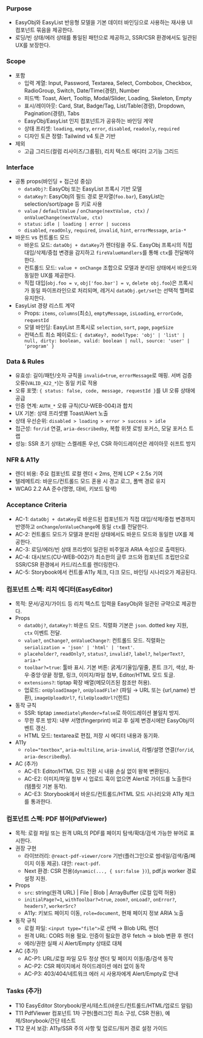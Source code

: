 ﻿---
id: CU-WEB-003
name: UI Component Pack (EasyObj/EasyList Binding)
module: web
status: in-progress
priority: P1
links: [CU-WEB-001, CU-WEB-002, CU-WEB-004, CU-WEB-005, CU-WEB-006]
---

### Purpose
- EasyObj와 EasyList 반응형 모델을 기본 데이터 바인딩으로 사용하는 재사용 UI 컴포넌트 묶음을 제공한다.
- 로딩/빈 상태/에러 상태를 통일된 패턴으로 제공하고, SSR/CSR 환경에서도 일관된 UX를 보장한다.

### Scope
- 포함
  - 입력 계열: Input, Password, Textarea, Select, Combobox, Checkbox, RadioGroup, Switch, Date/Time(경량), Number
  - 피드백: Toast, Alert, Tooltip, Modal/Slider, Loading, Skeleton, Empty
  - 표시/레이아웃: Card, Stat, Badge/Tag, List/Table(경량), Dropdown, Pagination(경량), Tabs
  - EasyObj/EasyList 인지 컴포넌트가 공유하는 바인딩 계약
  - 상태 프리셋: `loading`, `empty`, `error`, `disabled`, `readonly`, `required`
  - 디자인 토큰 정렬: Tailwind v4 토큰 기반
- 제외
  - 고급 그리드(컬럼 리사이즈/그룹핑), 리치 텍스트 에디터 고기능 그리드

### Interface
- 공통 props(바인딩 + 접근성 중심)
  - `dataObj?`: EasyObj 또는 EasyList 프록시 기반 모델
  - `dataKey?`: EasyObj의 필드 경로 문자열(`foo.bar`), EasyList는 selection/sort/page 등 키로 사용
  - `value` / `defaultValue` / `onChange(nextValue, ctx)` / `onValueChange(nextValue, ctx)`
  - `status`: `idle | loading | error | success`
  - `disabled`, `readOnly`, `required`, `invalid`, `hint`, `errorMessage`, `aria-*`
- 바운드 vs 컨트롤드 모드
  - 바운드 모드: `dataObj + dataKey`가 렌더링을 주도. EasyObj 프록시의 직접 대입/삭제/중첩 변경을 감지하고 `fireValueHandlers`를 통해 `ctx`를 전달해야 한다.
  - 컨트롤드 모드: `value + onChange` 조합으로 모델과 분리된 상태에서 바운드와 동일한 UX를 제공한다.
  - 직접 대입(`obj.foo = v`, `obj['foo.bar'] = v`, `delete obj.foo`)은 프록시가 동일 파이프라인으로 처리되며, 레거시 `dataObj.get/set`는 선택적 헬퍼로 유지한다.
- EasyList 경량 리스트 계약
  - Props: `items`, `columns`(최소), `emptyMessage`, `isLoading`, `errorCode`, `requestId`
  - 모델 바인딩: EasyList 프록시로 `selection`, `sort`, `page`, `pageSize`
  - 컨텍스트 최소 페이로드: `{ dataKey?, modelType: 'obj' | 'list' | null, dirty: boolean, valid: boolean | null, source: 'user' | 'program' }`

### Data & Rules
- 유효성: 길이/패턴/숫자 규칙을 `invalid=true`, `errorMessage`로 매핑. 서버 검증 오류(`VALID_422_*`)는 동일 키로 적용
- 오류 포맷: `{ status: false, code, message, requestId }`를 UI 오류 상태에 공급
- 인증 연계: `AUTH_*` 오류 규칙(CU-WEB-004)과 합치
- UX 기본: 상태 프리셋별 Toast/Alert 노출
- 상태 우선순위: `disabled > loading > error > success > idle`
- 접근성: `for/id` 연결, `aria-describedby`, 복합 위젯 로빙 포커스, 모달 포커스 트랩
- 성능: SSR 초기 상태는 스켈레톤 우선, CSR 하이드레이션은 레이아웃 쉬프트 방지

### NFR & A11y
- 렌더 비용: 주요 컴포넌트 로컬 렌더 < 2ms, 전체 LCP < 2.5s 기여
- 텔레메트리: 바운드/컨트롤드 모드 혼용 시 경고 로그, 폴백 경로 유지
- WCAG 2.2 AA 준수(명명, 대비, 키보드 탐색)

### Acceptance Criteria
- AC-1: `dataObj + dataKey`로 바운드된 컴포넌트가 직접 대입/삭제/중첩 변경까지 반영하고 `onChange`/`onValueChange`에 동일 `ctx`를 전달한다.
- AC-2: 컨트롤드 모드가 모델과 분리된 상태에서도 바운드 모드와 동일한 UX를 제공한다.
- AC-3: 로딩/에러/빈 상태 프리셋이 일관된 비주얼과 ARIA 속성으로 출력된다.
- AC-4: 대시보드(CU-WEB-002)가 최소한의 글루 코드와 컴포넌트 조립만으로 SSR/CSR 환경에서 카드/리스트를 렌더링한다.
- AC-5: Storybook에서 컨트롤·A11y 체크, 다크 모드, 바인딩 시나리오가 제공된다.

### 컴포넌트 스펙: 리치 에디터(EasyEditor)
- 목적: 문서/공지/가이드 등 리치 텍스트 입력을 EasyObj와 일관된 규약으로 제공한다.
- Props
  - `dataObj?`, `dataKey?`: 바운드 모드. 직렬화 기본은 `json`. dotted key 지원, `ctx` 이벤트 전달.
  - `value?`, `onChange?`, `onValueChange?`: 컨트롤드 모드. 직렬화는 `serialization = 'json' | 'html' | 'text'`.
  - `placeholder?`, `readOnly?`, `status?`, `invalid?`, `label?`, `helperText?`, `aria-*`
  - `toolbar?=true`: 툴바 표시. 기본 버튼: 굵게/기울임/밑줄, 폰트 크기, 색상, 좌·우·중앙·양끝 정렬, 링크, 이미지/파일 첨부, Editor/HTML 모드 토글.
  - `extensions?`: tiptap 확장 배열(메모이즈된 참조만 허용).
  - 업로드: `onUploadImage?`, `onUploadFile?` (파일 → URL 또는 {url,name} 반환), `imageUploadUrl?`, `fileUploadUrl?`(힌트)
- 동작 규칙
  - SSR: tiptap `immediatelyRender=false`로 하이드레이션 불일치 방지.
  - 무한 루프 방지: 내부 서명(fingerprint) 비교 후 실제 변경시에만 EasyObj/이벤트 갱신.
  - HTML 모드: textarea로 편집, 저장 시 에디터 내용과 동기화.
- A11y
  - `role="textbox"`, `aria-multiline`, `aria-invalid`, 라벨/설명 연결(`for/id`, `aria-describedby`).
- AC (추가)
  - AC-E1: Editor/HTML 모드 전환 시 내용 손실 없이 왕복 변환된다.
  - AC-E2: 이미지/파일 첨부 시 업로드 훅이 없으면 Alert로 가이드를 노출한다(템플릿 기본 동작).
  - AC-E3: Storybook에서 바운드/컨트롤드/HTML 모드 시나리오와 A11y 체크를 통과한다.

### 컴포넌트 스펙: PDF 뷰어(PdfViewer)
- 목적: 로컬 파일 또는 원격 URL의 PDF를 페이지 탐색/확대/검색 가능한 뷰어로 표시한다.
- 권장 구현
  - 라이브러리: `@react-pdf-viewer/core` 기반(플러그인으로 썸네일/검색/줌/페이지 이동 제공). 대안: `react-pdf`.
  - Next 환경: CSR 전용(`dynamic(..., { ssr:false })`), pdf.js worker 경로 설정 지원.
- Props
  - `src`: string(원격 URL) | File | Blob | ArrayBuffer (로컬 입력 허용)
  - `initialPage?=1`, `withToolbar?=true`, `zoom?`, `onLoad?`, `onError?`, `headers?`, `workerSrc?`
  - A11y: 키보드 페이지 이동, `role=document`, 현재 페이지 정보 ARIA 노출
- 동작 규칙
  - 로컬 파일: `<input type="file">`로 선택 → Blob URL 렌더
  - 원격 URL: CORS 허용 필요. 인증이 필요한 경우 fetch → blob 변환 후 렌더
  - 에러/권한 실패 시 Alert/Empty 상태로 대체
- AC (추가)
  - AC-P1: URL/로컬 파일 모두 정상 렌더 및 페이지 이동/줌/검색 동작
  - AC-P2: CSR 페이지에서 하이드레이션 에러 없이 동작
  - AC-P3: 403/404/네트워크 에러 시 사용자에게 Alert/Empty로 안내

### Tasks (추가)
- T10 EasyEditor Storybook/문서/테스트(바운드/컨트롤드/HTML/업로드 알림)
- T11 PdfViewer 컴포넌트 1차 구현(플러그인 최소 구성, CSR 전용), 예제/Storybook/간단 테스트
- T12 문서 보강: A11y/SSR 주의 사항 및 업로드/워커 경로 설정 가이드
